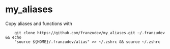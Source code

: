 # my_aliases

Copy aliases and functions with

```
	git clone https://github.com/franzudev/my_aliases.git ~/.franzudev && echo
	"source ${HOME}/.franzudev/alias" >> ~/.zshrc && source ~/.zshrc
```

